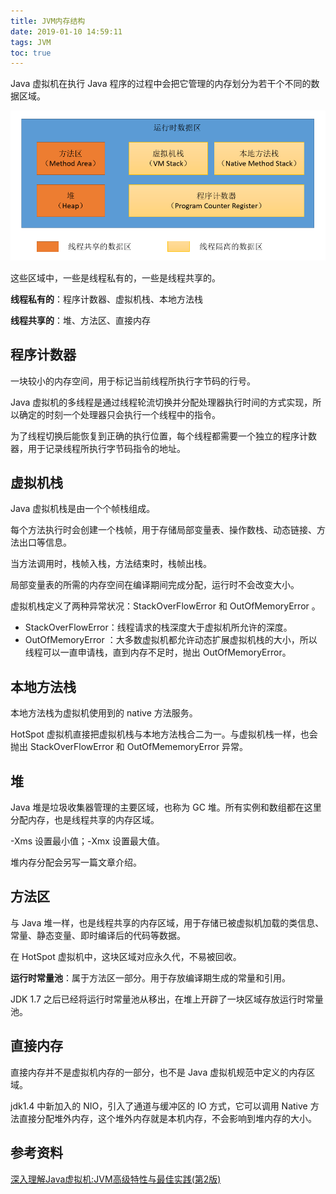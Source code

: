 ```yaml
---
title: JVM内存结构
date: 2019-01-10 14:59:11
tags: JVM
toc: true
---
```


Java 虚拟机在执行 Java 程序的过程中会把它管理的内存划分为若干个不同的数据区域。

![](https://raw.githubusercontent.com/zywudev/blog-source/master/image/java_memory_structure.png)

这些区域中，一些是线程私有的，一些是线程共享的。

**线程私有的**：程序计数器、虚拟机栈、本地方法栈

**线程共享的**：堆、方法区、直接内存

## 程序计数器

一块较小的内存空间，用于标记当前线程所执行字节码的行号。

Java 虚拟机的多线程是通过线程轮流切换并分配处理器执行时间的方式实现，所以确定的时刻一个处理器只会执行一个线程中的指令。

为了线程切换后能恢复到正确的执行位置，每个线程都需要一个独立的程序计数器，用于记录线程所执行字节码指令的地址。

## 虚拟机栈

Java 虚拟机栈是由一个个帧栈组成。

每个方法执行时会创建一个栈帧，用于存储局部变量表、操作数栈、动态链接、方法出口等信息。

当方法调用时，栈帧入栈，方法结束时，栈帧出栈。

局部变量表的所需的内存空间在编译期间完成分配，运行时不会改变大小。

虚拟机栈定义了两种异常状况：StackOverFlowError  和  OutOfMemoryError 。

- StackOverFlowError：线程请求的栈深度大于虚拟机所允许的深度。
-  OutOfMemoryError ：大多数虚拟机都允许动态扩展虚拟机栈的大小，所以线程可以一直申请栈，直到内存不足时，抛出 OutOfMemoryError。

## 本地方法栈

本地方法栈为虚拟机使用到的 native 方法服务。

HotSpot 虚拟机直接把虚拟机栈与本地方法栈合二为一。与虚拟机栈一样，也会抛出 StackOverFlowError 和 OutOfMememoryError 异常。

## 堆

Java 堆是垃圾收集器管理的主要区域，也称为 GC 堆。所有实例和数组都在这里分配内存，也是线程共享的内存区域。

-Xms 设置最小值；-Xmx 设置最大值。

堆内存分配会另写一篇文章介绍。

## 方法区

与 Java 堆一样，也是线程共享的内存区域，用于存储已被虚拟机加载的类信息、常量、静态变量、即时编译后的代码等数据。

在 HotSpot 虚拟机中，这块区域对应永久代，不易被回收。

**运行时常量池**：属于方法区一部分。用于存放编译期生成的常量和引用。

JDK 1.7 之后已经将运行时常量池从移出，在堆上开辟了一块区域存放运行时常量池。

## 直接内存

直接内存并不是虚拟机内存的一部分，也不是 Java 虚拟机规范中定义的内存区域。

jdk1.4 中新加入的 NIO，引入了通道与缓冲区的 IO 方式，它可以调用 Native 方法直接分配堆外内存，这个堆外内存就是本机内存，不会影响到堆内存的大小。

## 参考资料

[深入理解Java虚拟机:JVM高级特性与最佳实践(第2版)](https://book.douban.com/subject/24722612/)

